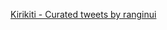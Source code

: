 <a class="twitter-timeline" href="https://twitter.com/ranginui/timelines/1150646364373569536?ref_src=twsrc%5Etfw">Kirikiti - Curated tweets by ranginui</a> <script async src="https://platform.twitter.com/widgets.js" charset="utf-8"></script> 
